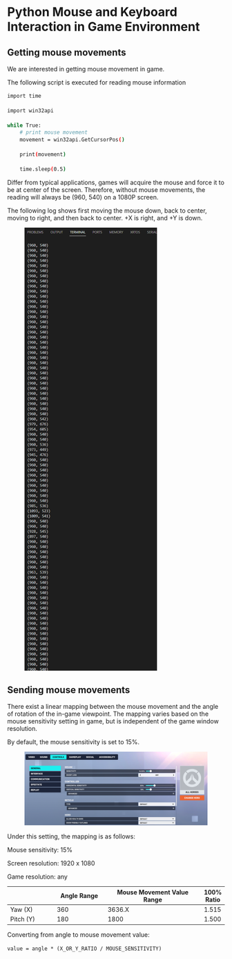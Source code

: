 # Python Mouse and Keyboard Interaction in Game Environment





## Getting mouse movements

We are interested in getting mouse movement in game.

The following script is executed for reading mouse information

```bash
import time

import win32api

while True:
    # print mouse movement
    movement = win32api.GetCursorPos()
    
    print(movement)
        
    time.sleep(0.5)

```



Differ from typical applications, games will acquire the mouse and force it to be at center of the screen. Therefore, without mouse movements, the reading will always be (960, 540) on a 1080P screen.



The following log shows first moving the mouse down, back to center, moving to right, and then back to center. +X is right, and +Y is down.



<figure><img src="../../.gitbook/assets/image.png" alt=""><figcaption></figcaption></figure>



## Sending mouse movements

There exist a linear mapping between the mouse movement and the angle of rotation of the in-game viewpoint. The mapping varies based on the mouse sensitivity setting in game, but is independent of the game window resolution.

By default, the mouse sensitivity is set to 15%.

<figure><img src="../../.gitbook/assets/image (1).png" alt=""><figcaption></figcaption></figure>

Under this setting, the mapping is as follows:

Mouse sensitivity: 15%

Screen resolution: 1920 x 1080

Game resolution: any

<table><thead><tr><th width="123"></th><th width="133">Angle Range</th><th width="274">Mouse Movement Value Range</th><th>100% Ratio</th></tr></thead><tbody><tr><td>Yaw (X)</td><td>360</td><td>3636.X</td><td>1.515</td></tr><tr><td>Pitch (Y)</td><td>180</td><td>1800</td><td>1.500</td></tr></tbody></table>



Converting from angle to mouse movement value:

`value = angle * (X_OR_Y_RATIO / MOUSE_SENSITIVITY)`





